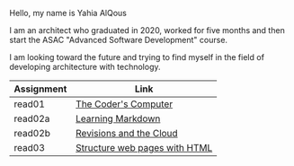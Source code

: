 Hello, my name is Yahia AlQous

I am an architect who graduated in 2020, worked for five months and then start the ASAC "Advanced Software Development" course.

I am looking toward the future and trying to find myself in the field of developing architecture with technology.


| Assignment |                    Link                     |
|------------|---------------------------------------------|
|   read01   | [The Coder's Computer](read01.md)           |
|   read02a  | [Learning Markdown](read02a.md)             | 
|   read02b  | [Revisions and the Cloud](read02b.md)       |
|   read03   | [Structure web pages with HTML](read03.md)  |